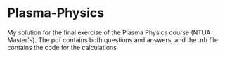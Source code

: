 # Plasma-Physics
My solution for the final exercise of the Plasma Physics course (NTUA Master's).
The pdf contains both questions and answers, and the .nb file contains the code for the calculations
